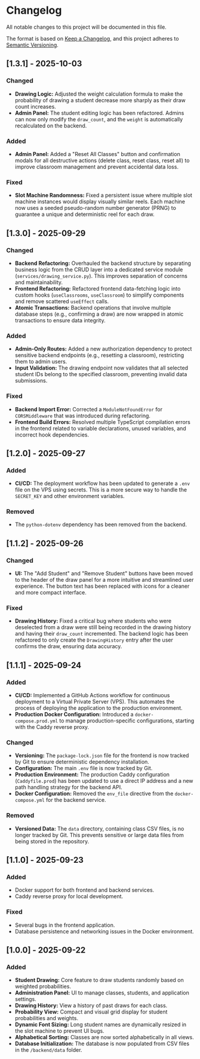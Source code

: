 # Changelog

All notable changes to this project will be documented in this file.

The format is based on [Keep a Changelog](https://keepachangelog.com/en/1.0.0/),
and this project adheres to [Semantic Versioning](https://semver.org/spec/v2.0.0.html).

## [1.3.1] - 2025-10-03

### Changed

- **Drawing Logic:** Adjusted the weight calculation formula to make the probability of drawing a student decrease more sharply as their draw count increases.
- **Admin Panel:** The student editing logic has been refactored. Admins can now only modify the `draw_count`, and the `weight` is automatically recalculated on the backend.

### Added

- **Admin Panel:** Added a "Reset All Classes" button and confirmation modals for all destructive actions (delete class, reset class, reset all) to improve classroom management and prevent accidental data loss.

### Fixed

- **Slot Machine Randomness:** Fixed a persistent issue where multiple slot machine instances would display visually similar reels. Each machine now uses a seeded pseudo-random number generator (PRNG) to guarantee a unique and deterministic reel for each draw.

## [1.3.0] - 2025-09-29

### Changed

- **Backend Refactoring:** Overhauled the backend structure by separating business logic from the CRUD layer into a dedicated service module (`services/drawing_service.py`). This improves separation of concerns and maintainability.
- **Frontend Refactoring:** Refactored frontend data-fetching logic into custom hooks (`useClassrooms`, `useClassroom`) to simplify components and remove scattered `useEffect` calls.
- **Atomic Transactions:** Backend operations that involve multiple database steps (e.g., confirming a draw) are now wrapped in atomic transactions to ensure data integrity.

### Added

- **Admin-Only Routes:** Added a new authorization dependency to protect sensitive backend endpoints (e.g., resetting a classroom), restricting them to admin users.
- **Input Validation:** The drawing endpoint now validates that all selected student IDs belong to the specified classroom, preventing invalid data submissions.

### Fixed

- **Backend Import Error:** Corrected a `ModuleNotFoundError` for `CORSMiddleware` that was introduced during refactoring.
- **Frontend Build Errors:** Resolved multiple TypeScript compilation errors in the frontend related to variable declarations, unused variables, and incorrect hook dependencies.

## [1.2.0] - 2025-09-27

### Added
- **CI/CD:** The deployment workflow has been updated to generate a `.env` file on the VPS using secrets. This is a more secure way to handle the `SECRET_KEY` and other environment variables.

### Removed
- The `python-dotenv` dependency has been removed from the backend.

## [1.1.2] - 2025-09-26

### Changed
- **UI:** The "Add Student" and "Remove Student" buttons have been moved to the header of the draw panel for a more intuitive and streamlined user experience. The button text has been replaced with icons for a cleaner and more compact interface.

### Fixed
- **Drawing History:** Fixed a critical bug where students who were deselected from a draw were still being recorded in the drawing history and having their `draw_count` incremented. The backend logic has been refactored to only create the `DrawingHistory` entry after the user confirms the draw, ensuring data accuracy.

## [1.1.1] - 2025-09-24

### Added

- **CI/CD:** Implemented a GitHub Actions workflow for continuous deployment to a Virtual Private Server (VPS). This automates the process of deploying the application to the production environment.
- **Production Docker Configuration:** Introduced a `docker-compose.prod.yml` to manage production-specific configurations, starting with the Caddy reverse proxy.

### Changed

- **Versioning:** The `package-lock.json` file for the frontend is now tracked by Git to ensure deterministic dependency installation.
- **Configuration:** The main `.env` file is now tracked by Git.
- **Production Environment:** The production Caddy configuration (`Caddyfile.prod`) has been updated to use a direct IP address and a new path handling strategy for the backend API.
- **Docker Configuration:** Removed the `env_file` directive from the `docker-compose.yml` for the backend service.

### Removed

- **Versioned Data:** The `data` directory, containing class CSV files, is no longer tracked by Git. This prevents sensitive or large data files from being stored in the repository.

## [1.1.0] - 2025-09-23

### Added
- Docker support for both frontend and backend services.
- Caddy reverse proxy for local development.

### Fixed
- Several bugs in the frontend application.
- Database persistence and networking issues in the Docker environment.

## [1.0.0] - 2025-09-22

### Added
- **Student Drawing:** Core feature to draw students randomly based on weighted probabilities.
- **Administration Panel:** UI to manage classes, students, and application settings.
- **Drawing History:** View a history of past draws for each class.
- **Probability View:** Compact and visual grid display for student probabilities and weights.
- **Dynamic Font Sizing:** Long student names are dynamically resized in the slot machine to prevent UI bugs.
- **Alphabetical Sorting:** Classes are now sorted alphabetically in all views.
- **Database Initialization:** The database is now populated from CSV files in the `/backend/data` folder.